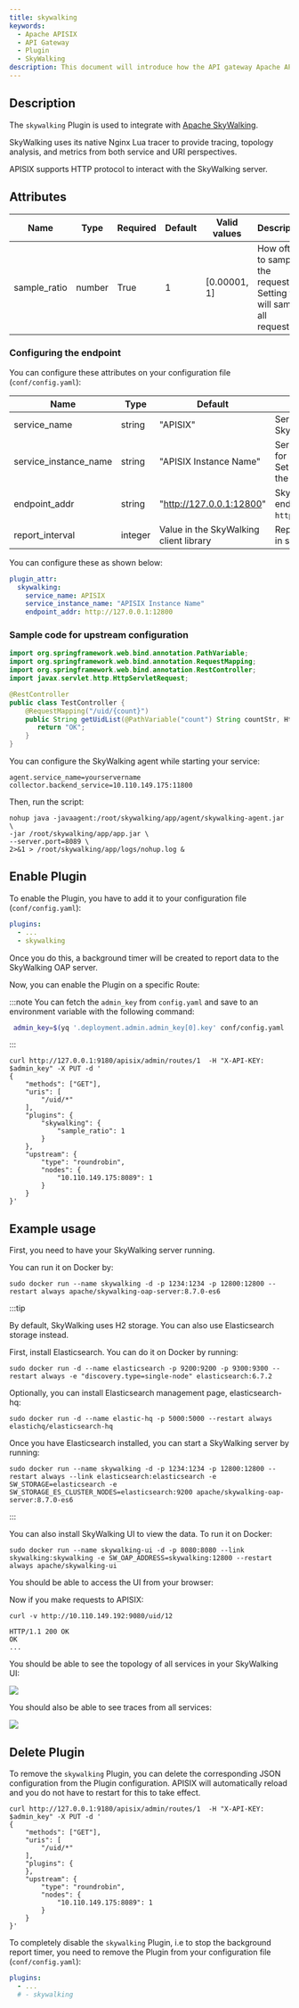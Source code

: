 ```yaml
---
title: skywalking
keywords:
  - Apache APISIX
  - API Gateway
  - Plugin
  - SkyWalking
description: This document will introduce how the API gateway Apache APISIX reports metrics to Apache SkyWalking (an open-source APM) with the skywalking plugin.
---
```

<!--
#
# Licensed to the Apache Software Foundation (ASF) under one or more
# contributor license agreements.  See the NOTICE file distributed with
# this work for additional information regarding copyright ownership.
# The ASF licenses this file to You under the Apache License, Version 2.0
# (the "License"); you may not use this file except in compliance with
# the License.  You may obtain a copy of the License at
#
#     http://www.apache.org/licenses/LICENSE-2.0
#
# Unless required by applicable law or agreed to in writing, software
# distributed under the License is distributed on an "AS IS" BASIS,
# WITHOUT WARRANTIES OR CONDITIONS OF ANY KIND, either express or implied.
# See the License for the specific language governing permissions and
# limitations under the License.
#
-->

## Description

The `skywalking` Plugin is used to integrate with [Apache SkyWalking](https://github.com/apache/skywalking).

SkyWalking uses its native Nginx Lua tracer to provide tracing, topology analysis, and metrics from both service and URI perspectives.

APISIX supports HTTP protocol to interact with the SkyWalking server.

## Attributes

| Name         | Type   | Required | Default | Valid values | Description                                                                |
|--------------|--------|----------|---------|--------------|----------------------------------------------------------------------------|
| sample_ratio | number | True     | 1       | [0.00001, 1] | How often to sample the requests. Setting to `1` will sample all requests. |

### Configuring the endpoint

You can configure these attributes on your configuration file (`conf/config.yaml`):

| Name                  | Type    | Default                                | Description                                                                                  |
|-----------------------|---------|----------------------------------------|----------------------------------------------------------------------------------------------|
| service_name          | string  | "APISIX"                               | Service name for SkyWalking reporter.                                                        |
| service_instance_name | string  | "APISIX Instance Name"                 | Service instance name for SkyWalking reporter. Set to `$hostname` to get the local hostname. |
| endpoint_addr         | string  | "http://127.0.0.1:12800"               | SkyWalking HTTP endpoint. For example, `http://127.0.0.1:12800`.                             |
| report_interval       | integer | Value in the SkyWalking client library | Reporting interval time in seconds.                                                          |

You can configure these as shown below:

```yaml title="conf/config.yaml"
plugin_attr:
  skywalking:
    service_name: APISIX
    service_instance_name: "APISIX Instance Name"
    endpoint_addr: http://127.0.0.1:12800
```

### Sample code for upstream configuration

```java title="Java with Spring Boot"
import org.springframework.web.bind.annotation.PathVariable;
import org.springframework.web.bind.annotation.RequestMapping;
import org.springframework.web.bind.annotation.RestController;
import javax.servlet.http.HttpServletRequest;

@RestController
public class TestController {
    @RequestMapping("/uid/{count}")
    public String getUidList(@PathVariable("count") String countStr, HttpServletRequest request) {
       return "OK";
    }
}
```

You can configure the SkyWalking agent while starting your service:

```shell title="agent/config/agent.config"
agent.service_name=yourservername
collector.backend_service=10.110.149.175:11800
```

Then, run the script:

```shell
nohup java -javaagent:/root/skywalking/app/agent/skywalking-agent.jar \
-jar /root/skywalking/app/app.jar \
--server.port=8089 \
2>&1 > /root/skywalking/app/logs/nohup.log &
```

## Enable Plugin

To enable the Plugin, you have to add it to your configuration file (`conf/config.yaml`):

```yaml title="conf/config.yaml"
plugins:
  - ...
  - skywalking
```

Once you do this, a background timer will be created to report data to the SkyWalking OAP server.

Now, you can enable the Plugin on a specific Route:

:::note
You can fetch the `admin_key` from `config.yaml` and save to an environment variable with the following command:

```bash
 admin_key=$(yq '.deployment.admin.admin_key[0].key' conf/config.yaml | sed 's/"//g')
```

:::

```shell
curl http://127.0.0.1:9180/apisix/admin/routes/1  -H "X-API-KEY: $admin_key" -X PUT -d '
{
    "methods": ["GET"],
    "uris": [
        "/uid/*"
    ],
    "plugins": {
        "skywalking": {
            "sample_ratio": 1
        }
    },
    "upstream": {
        "type": "roundrobin",
        "nodes": {
            "10.110.149.175:8089": 1
        }
    }
}'
```

<!-- You also can complete the above operation through the web interface, first add a route, then add SkyWalking plugin:

![ ](../../../assets/images/plugin/skywalking-1.png) -->

## Example usage

First, you need to have your SkyWalking server running.

You can run it on Docker by:

```shell
sudo docker run --name skywalking -d -p 1234:1234 -p 12800:12800 --restart always apache/skywalking-oap-server:8.7.0-es6
```

:::tip

By default, SkyWalking uses H2 storage. You can also use Elasticsearch storage instead.

First, install Elasticsearch. You can do it on Docker by running:

```shell
sudo docker run -d --name elasticsearch -p 9200:9200 -p 9300:9300 --restart always -e "discovery.type=single-node" elasticsearch:6.7.2
```

Optionally, you can install Elasticsearch management page, elasticsearch-hq:

```shell
sudo docker run -d --name elastic-hq -p 5000:5000 --restart always elastichq/elasticsearch-hq
```

Once you have Elasticsearch installed, you can start a SkyWalking server by running:

```shell
sudo docker run --name skywalking -d -p 1234:1234 -p 12800:12800 --restart always --link elasticsearch:elasticsearch -e SW_STORAGE=elasticsearch -e SW_STORAGE_ES_CLUSTER_NODES=elasticsearch:9200 apache/skywalking-oap-server:8.7.0-es6
```

:::

You can also install SkyWalking UI to view the data. To run it on Docker:

```shell
sudo docker run --name skywalking-ui -d -p 8080:8080 --link skywalking:skywalking -e SW_OAP_ADDRESS=skywalking:12800 --restart always apache/skywalking-ui
```

You should be able to access the UI from your browser:

<!-- ![ ](../../../assets/images/plugin/skywalking-3.png) -->

Now if you make requests to APISIX:

```shell
curl -v http://10.110.149.192:9080/uid/12
```

```shell
HTTP/1.1 200 OK
OK
...
```

You should be able to see the topology of all services in your SkyWalking UI:

![ ](../../../assets/images/plugin/skywalking-4.png)

You should also be able to see traces from all services:

![ ](../../../assets/images/plugin/skywalking-5.png)

## Delete Plugin

To remove the `skywalking` Plugin, you can delete the corresponding JSON configuration from the Plugin configuration. APISIX will automatically reload and you do not have to restart for this to take effect.

```shell
curl http://127.0.0.1:9180/apisix/admin/routes/1  -H "X-API-KEY: $admin_key" -X PUT -d '
{
    "methods": ["GET"],
    "uris": [
        "/uid/*"
    ],
    "plugins": {
    },
    "upstream": {
        "type": "roundrobin",
        "nodes": {
            "10.110.149.175:8089": 1
        }
    }
}'
```

To completely disable the `skywalking` Plugin, i.e to stop the background report timer, you need to remove the Plugin from your configuration file (`conf/config.yaml`):

```yaml
plugins:
  - ...
  # - skywalking
```
